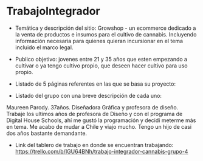 # TrabajoIntegrador

- Temática y descripción del sitio: Growshop - un ecommerce dedicado a la venta de productos e insumos para el cultivo de cannabis. Incluyendo información necesaria para quienes quieran incursionar en el tema incluido el marco legal.

- Publico objetivo: jovenes entre 21 y 35 años que esten empezando a cultivar o ya tengo cultivo propio, que deseen hacer cultivo para uso propio.

- Listado de 5 páginas referentes en las que se basa su proyecto:


- Listado del grupo con una breve descripción de cada uno:

Maureen Parody. 37años. Diseñadora Gráfica y profesora de diseño. Trabaje los ultimos años de profesora de Diseño y con el programa de Digital House Schools, ahí me gustó la programación y decidi meterme más en tema. Me acabo de mudar a Chile y viajo mucho. Tengo un hijo de casi dos años bastante demandante.

- Link del tablero de trabajo en donde se encuentran trabajando: https://trello.com/b/IGU64BNh/trabajo-integrador-cannabis-grupo-4
